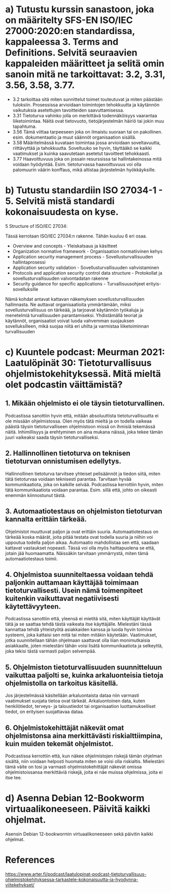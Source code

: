 # a) Tutustu kurssin sanastoon, joka on määritelty SFS-EN ISO/IEC 27000:2020:en standardissa, kappaleessa 3. Terms and Definitions. Selvitä seuraavien kappaleiden määritteet ja selitä omin sanoin mitä ne tarkoittavat: 3.2, 3.31, 3.56, 3.58, 3.77.

- 3.2 tarkoittaa sitä miten sunnittelut toimet touteutuvat ja miten päästään tuloksiin. Prosessissa arvioidaan toimintojen tehokkuutta ja käytännön vaikutuksia asetettujen tavoitteiden saavuttamisessa.
- 3.31 Tietoturva vahinko jolla on merkittävä todennäköisyys vaarantaa liiketoimintaa. Näitä ovat tietovuoto, tietojärjestelmän häiriö tai jokin muu tapahtuma.
- 3.56 Tämä viittaa tarpeeseen joka on ilmaistu suoraan tai on pakollinen. esim. dokumentaatio ja muut säännöt organisaation sisällä.
- 3.58 Määritelmässä kuvataan toimintaa jossa arvioidaan soveltavuutta, riittävyttää ja tahokkuutta. Soveltuuko se hyvin, täyttääkö se kaikki vaatimukset ja kuinka saavutetaan asetetut tavoitteet tehokkaasti.
- 3.77 Haavoittuvuus joka on jossain resurssissa tai hallintakeinossa mitä voidaan hyödyntää. Esim. tietoturvassa haavoittuvuus voi olla palomuurin väärin konffaus, mikä altistaa järjestelmän hyökkäyksille.
 
# b) Tutustu standardiin ISO 27034-1 - 5. Selvitä mistä standardi kokonaisuudesta on kyse.

5 Structure of ISO/IEC 27034:

Tässä kerrotaan ISO/IEC 27034:n rakenne. Tähän kuuluu 6 eri osaa.

- Overview and concepts - Yleiskatsaus ja käsitteet
- Organization normative framework - Organisaation normatiivinen kehys
- Application security management process - Sovellusturvallisuuden hallintaprosessi
- Application security validation - Sovellusturvallisuuden vahvistaminen
- Protocols and application security control data structure - Protokollat ja sovellusturvallisuuden valvontadatan rakenne
- Security guidance for specific applications - Turvallisuusohjeet erityis-sovelluksille

Nämä kohdat antavat kattavan näkemyksen sovellusturvallisuuden hallinnasta. Ne auttavat organisaatioita ymmärtämään, miksi sovellusturvallisuus on tärkeää, ja tarjoavat käytännön työkaluja ja menetelmiä turvallisuuden parantamiseksi. Yhdistämällä teoriat ja käytännöt, organisaatiot voivat luoda vahvemman suojauksen sovelluksilleen, mikä suojaa niitä eri uhilta ja varmistaa liiketoiminnan turvallisuuden


# c) Kuuntele podcast: Meurman 2021: Laatulöpinät 30: Tietoturvallisuus ohjelmistokehityksessä. Mitä mieltä olet podcastin väittämistä?

## 1. Mikään ohjelmisto ei ole täysin tietoturvallinen.

Podcastissa sanottiin hyvin että, mitään absoluuttista tietoturvallisuutta ei ole missään ohjelmistossa. Olen myös tätä mieltä ja on todella vaikeaa päästä täysin tietoturvalliseen ohjelmistoon missä on ihmisiä tekemässä näitä. Inhimillisyys ja erehtyminen on aina mukana näissä, joka tekee tämän juuri vaikeaksi saada täysin tietoturvalliseksi.
 
## 2. Hallinnollinen tietoturva on teknisen tietoturvan onnistumisen edellytys.

Hallinnollinen tietoturva tarvitsee yhteiset pelisäännöt ja tiedon siitä, miten tätä tietoturvaa voidaan teknisesti parantaa. Tarvitaan hyvää kommunikaatiota, joka on kaikille selvää. Podcastissa kerrottiin hyvin, miten tätä kommunikaatiota voidaan parantaa. Esim. sillä että, johto on oikeasti enemmän kiinnostunut tästä.
  
## 3. Automaatiotestaus on ohjelmiston tietoturvan kannalta erittäin tärkeää.

Ohjelmistot muuttuvat paljon ja ovat erittäin suuria. Automaatiotestaus on tärkeää koska määrät, joita pitää testata ovat todella suuria ja niihin voi uppoutua todella paljon aikaa. Automaatio mahdollistaa sen että, saadaan kattavat vastaukset nopeasti. Tässä voi olla myös haittapuolena se että, jotain jää huomaamatta. Näissäkin tarvitaan ymmärrystä, miten tämä automaatiotestaus toimii.
  
## 4. Ohjelmistoa suunniteltaessa voidaan tehdä paljonkin auttamaan käyttäjää toimimaan tietoturvallisesti. Usein nämä toimenpiteet kuitenkin vaikuttavat negatiivisesti käytettävyyteen.

Podcastissa sanottiin että, yleensä ei mietitä sitä, miten käyttäjät käyttävät tätä ja se saattaa tehdä tästä vaikeata itse käyttäjälle. Mielestäni tässä kannattaa tehdä yhteistyötä asiakkaiden kanssa ja luoda hyvin toimiva systeemi, joka kattaisi sen mitä tai miten mitäkin käytetään. Vaatimukset, jotka suunnitellaan tähän ohjelmaan saattavat olla liian monimutkaisia asiakkaalle, joten mielestäni tähän voisi lisätä kommunikaatiota ja selkeyttä, joka tekisi tästä varmasti paljon selvempää.
  
## 5. Ohjelmiston tietoturvallisuuden suunnitteluun vaikuttaa paljolti se, kuinka arkaluonteisia tietoja ohjelmistolla on tarkoitus käsitellä.

Jos järjestelmässä käsitellään arkaluontaista dataa niin varmasti vaatimukset suojata tietoa ovat tärkeät. Arkaluontoinen data, kuten henkilötiedot, terveys- ja taloustiedot tai organisaation luottamukselliset tiedot, on erityisen suojattavaa dataa.
  
## 6. Ohjelmistokehittäjät näkevät omat ohjelmistonsa aina merkittävästi riskialttiimpina, kuin muiden tekemät ohjelmistot.

Podcastissa kerrottiin että, kun näkee ohjelmistojen riskejä tämän ohjelman sisältä, niin voidaan helposti huomata miten se voisi olla riskialtis. Mielestäni tämä väite on tosi ja varmasti ohjelmistokehittäjät näkevät omissa ohjelmistoissansa merkittäviä riskejä, joita ei näe muissa ohjelmissa, joita ei itse tee.

# d) Asenna Debian 12-Bookworm virtuaalikoneeseen. Päivitä kaikki ohjelmat.

Asensin Debian 12-bookwormin virtuaalikoneeseen sekä päivitin kaikki ohjelmat.

# References 

https://www.arter.fi/podcast/laatulopinat-podcast-tietoturvallisuus-ohjelmistokehityksessa-tarkastele-kokonaisuutta-ja-hyodynna-viitekehykset/
